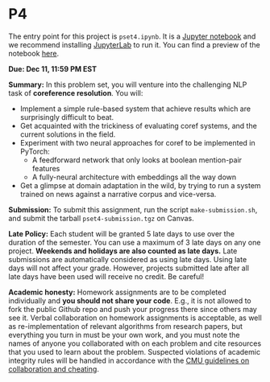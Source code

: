 # P4
The entry point for this project is `pset4.ipynb`. It is a [Jupyter notebook](https://jupyter.org/) and we recommend installing [JupyterLab](https://jupyter.org/install.html) to run it. You can find a preview of the notebook [here](https://github.com/slab-cmu/11-711-fall-20-projects/blob/master/p4/pset4.ipynb).

**Due: Dec 11, 11:59 PM EST**

**Summary:** In this problem set, you will venture into the challenging NLP task of **coreference resolution**. You will:
- Implement a simple rule-based system that achieve results which are surprisingly difficult to beat.
- Get acquainted with the trickiness of evaluating coref systems, and the current solutions in the field.
- Experiment with two neural approaches for coref to be implemented in PyTorch:
  * A feedforward network that only looks at boolean mention-pair features
  * A fully-neural architecture with embeddings all the way down
- Get a glimpse at domain adaptation in the wild, by trying to run a system trained on news against a narrative corpus and vice-versa.

**Submission:** To submit this assignment, run the script `make-submission.sh`, and submit the tarball `pset4-submission.tgz` on Canvas.

**Late Policy:** Each student will be granted 5 late days to use over the duration of the semester. You can use a maximum of 3 late days on any one project. **Weekends and holidays are also counted as late days.** Late submissions are automatically considered as using late days. Using late days will not affect your grade. However, projects submitted late after all late days have been used will receive no credit. Be careful!

**Academic honesty:** Homework assignments are to be completed individually and **you should not share your code**. E.g., it is not allowed to fork the public Github repo and push your progress there since others may see it. Verbal collaboration on homework assignments is acceptable, as well as re-implementation of relevant algorithms from research papers, but everything you turn in must be your own work, and you must note the names of anyone you collaborated with on each problem and cite resources that you used to learn about the problem. Suspected violations of academic integrity rules will be handled in accordance with the [CMU guidelines on collaboration and cheating](https://www.cmu.edu/policies/student-and-student-life/academic-integrity.html).